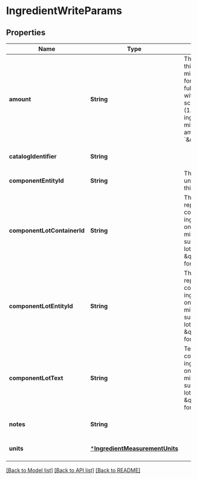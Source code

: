 # IngredientWriteParams


## Properties
Name | Type | Description | Notes
------------ | ------------- | ------------- | -------------
**amount** | **String** | The amount value of this ingredient in its mixture, in string format (to preserve full precision). Pair with &#x60;units&#x60;. Supports scientific notation (1.23e4). One ingredient on this mixture can have an amount value of &#x60;\&quot;QS\&quot;&#x60;.  | [default to nothing]
**catalogIdentifier** | **String** |  | [default to nothing]
**componentEntityId** | **String** | The entity that uniquely identifies this component. | [default to nothing]
**componentLotContainerId** | **String** | The container representing the component lot for this ingredient. This is only writable if the mixture schema supports component lots in \&quot;inventory\&quot; format. | [default to nothing]
**componentLotEntityId** | **String** | The entity representing the component lot for this ingredient. This is only writable if the mixture schema supports component lots in \&quot;inventory\&quot; format. | [default to nothing]
**componentLotText** | **String** | Text representing the component lot for this ingredient. This is only writable if the mixture schema supports component lots in \&quot;text\&quot; format. | [default to nothing]
**notes** | **String** |  | [default to nothing]
**units** | [***IngredientMeasurementUnits**](IngredientMeasurementUnits.md) |  | [default to nothing]


[[Back to Model list]](../README.md#models) [[Back to API list]](../README.md#api-endpoints) [[Back to README]](../README.md)


